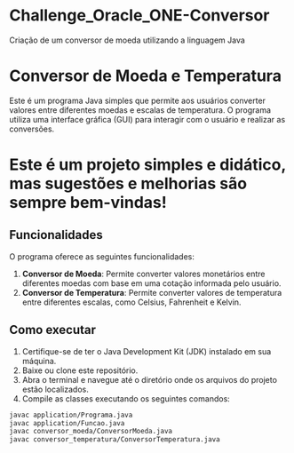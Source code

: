 # Challenge_Oracle_ONE-Conversor
Criação de um conversor de moeda utilizando a linguagem Java

# Conversor de Moeda e Temperatura

Este é um programa Java simples que permite aos usuários converter valores entre diferentes moedas e escalas de temperatura. O programa utiliza uma interface gráfica (GUI) para interagir com o usuário e realizar as conversões.

# Este é um projeto simples e didático, mas sugestões e melhorias são sempre bem-vindas! 

## Funcionalidades

O programa oferece as seguintes funcionalidades:

1. **Conversor de Moeda**: Permite converter valores monetários entre diferentes moedas com base em uma cotação informada pelo usuário.
2. **Conversor de Temperatura**: Permite converter valores de temperatura entre diferentes escalas, como Celsius, Fahrenheit e Kelvin.

## Como executar

1. Certifique-se de ter o Java Development Kit (JDK) instalado em sua máquina.
2. Baixe ou clone este repositório.
3. Abra o terminal e navegue até o diretório onde os arquivos do projeto estão localizados.
4. Compile as classes executando os seguintes comandos:

```sh
javac application/Programa.java
javac application/Funcao.java
javac conversor_moeda/ConversorMoeda.java
javac conversor_temperatura/ConversorTemperatura.java
